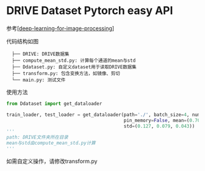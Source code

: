 # DRIVE Dataset Pytorch easy API

参考[[deep-learning-for-image-processing](https://github.com/WZMIAOMIAO/deep-learning-for-image-processing/tree/master)]

代码结构如图

```
  ├── DRIVE: DRIVE数据集
  ├── compute_mean_std.py: 计算每个通道的mean与std
  ├── Ddataset.py: 自定义dataset用于读取DRIVE数据集
  ├── transform.py: 包含变换方法，如镜像、剪切
  └── main.py: 测试文件
```

使用方法

```python
from Ddataset import get_dataloader

train_loader, test_loader = get_dataloader(path='./', batch_size=4, num_workers=4, shuffle=False, 
                                           pin_memory=False, mean=(0.709, 0.381, 0.224), 
                                           std=(0.127, 0.079, 0.043))
'''
path: DRIVE文件夹所在目录
mean与std由compute_mean_std.py计算
'''
```

如需自定义操作，请修改transform.py